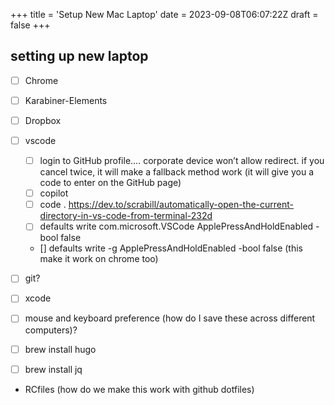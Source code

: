 +++
title = 'Setup New Mac Laptop'
date = 2023-09-08T06:07:22Z
draft = false
+++

## setting up new laptop


- [ ] Chrome
- [ ] Karabiner-Elements
- [ ] Dropbox
- [ ] vscode
    - [ ] login to GitHub profile…. corporate device won’t allow redirect. if you cancel twice, it will make a fallback method work (it will give you a code to enter on the GitHub page) 
    - [ ] copilot 
    - [ ] code . 
https://dev.to/scrabill/automatically-open-the-current-directory-in-vs-code-from-terminal-232d 
    - [ ] defaults write com.microsoft.VSCode ApplePressAndHoldEnabled -bool false
    - [] defaults write -g ApplePressAndHoldEnabled -bool false   (this make it work on chrome too)

- [ ] git?
- [ ] xcode
- [ ] mouse and keyboard preference (how do I save these across different computers)?
- [ ] brew install hugo
- [ ] brew install jq
- RCfiles (how do we make this work with github dotfiles)